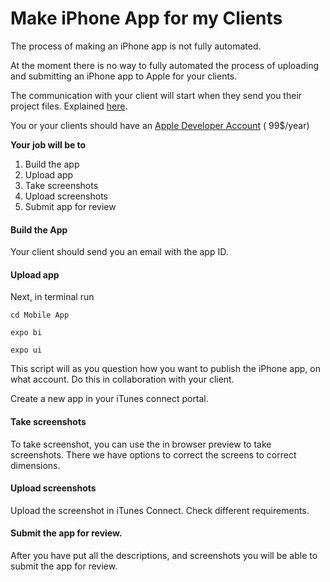 # Make iPhone App for my Clients

The process of making an iPhone app is not fully automated. 

At the moment there is no way to fully automated the process of uploading and submitting an iPhone app to Apple for your clients. 

The communication with your client will start when they send you their project files. Explained [here](https://mobidonia.gitbook.io/appmaker-docs/publishing-and-updating/submit-app-for-creation). 

You or your clients should have an [Apple Developer Account](https://developer.apple.com/programs/enroll/) \( 99$/year\)

**Your job will be to**

1. Build the app
2. Upload app
3. Take screenshots
4. Upload screenshots
5. Submit app for review



#### Build the App <a id="build-the-app"></a>

Your client should send you an email with the app ID. 



#### Upload app <a id="upload-app"></a>

Next, in terminal run

`cd Mobile App`

`expo bi`

`expo ui`

This script will as you question how you want to publish the iPhone app, on what account. Do this in collaboration with your client. 

Create a new app in your iTunes connect portal.



#### Take screenshots <a id="take-screenshots"></a>

To take screenshot, you can use the in browser preview to take screenshots. There we have options to correct the screens to correct dimensions. 



#### Upload screenshots <a id="upload-screenshots"></a>

Upload the screenshot in iTunes Connect. Check different requirements.

#### Submit the app for review.  <a id="submit-the-app-for-review"></a>

After you have put all the descriptions, and screenshots you will be able to submit the app for review.

